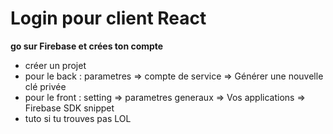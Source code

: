 # Login pour client React

**go sur Firebase et crées ton compte**

- créer un projet
- pour le back : parametres => compte de service => Générer une nouvelle clé privée
- pour le front : setting => parametres generaux => Vos applications => Firebase SDK snippet
- tuto si tu trouves pas LOL
